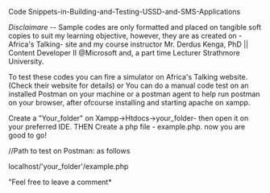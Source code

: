 Code Snippets-in-Building-and-Testing-USSD-and-SMS-Applications

*Disclaimare* --
Sample codes are only formatted and placed on tangible soft copies to suit my learning objective, however, they are as created on -Africa's Talking- site and my course instructor Mr. Derdus Kenga, PhD || Content Developer II @Microsoft and, a part time Lecturer Strathmore University.

To test these codes you can fire a simulator on Africa's Talking website. (Check their website for details)
or
You can do a manual code test on an installed Postman on your machine or a postman agent to help run postman on your browser, after ofcourse installing and starting apache on xampp.

Create a "Your_folder" on Xampp->Htdocs->your_folder- then open it on your preferred IDE. THEN Create a php file - example.php. now you are good to go!

//Path to test on Postman:
as follows

localhost/'your_folder'/example.php


"Feel free to leave a comment*
